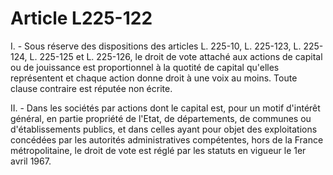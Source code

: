 # Article L225-122

I. - Sous réserve des dispositions des articles L. 225-10, L. 225-123, L. 225-124, L. 225-125 et L. 225-126, le droit de vote attaché aux actions de capital ou de jouissance est proportionnel à la quotité de capital qu'elles représentent et chaque action donne droit à une voix au moins. Toute clause contraire est réputée non écrite.

II. - Dans les sociétés par actions dont le capital est, pour un motif d'intérêt général, en partie propriété de l'Etat, de départements, de communes ou d'établissements publics, et dans celles ayant pour objet des exploitations concédées par les autorités administratives compétentes, hors de la France métropolitaine, le droit de vote est réglé par les statuts en vigueur le 1er avril 1967.
